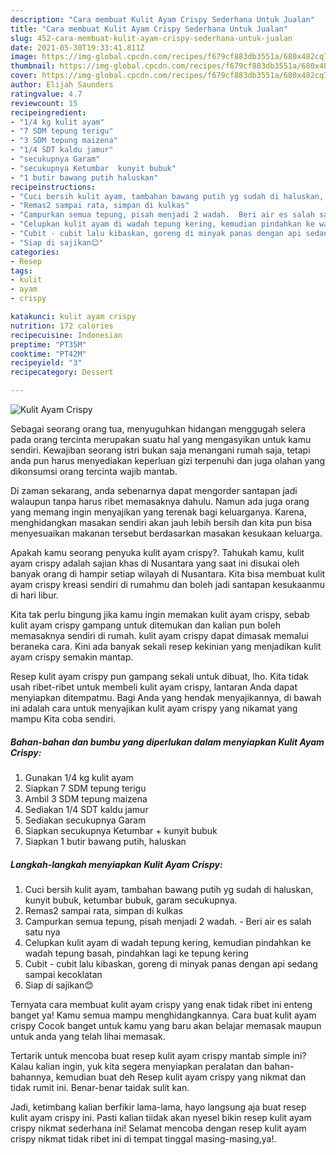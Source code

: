 ```yaml
---
description: "Cara membuat Kulit Ayam Crispy Sederhana Untuk Jualan"
title: "Cara membuat Kulit Ayam Crispy Sederhana Untuk Jualan"
slug: 452-cara-membuat-kulit-ayam-crispy-sederhana-untuk-jualan
date: 2021-05-30T19:33:41.811Z
image: https://img-global.cpcdn.com/recipes/f679cf883db3551a/680x482cq70/kulit-ayam-crispy-foto-resep-utama.jpg
thumbnail: https://img-global.cpcdn.com/recipes/f679cf883db3551a/680x482cq70/kulit-ayam-crispy-foto-resep-utama.jpg
cover: https://img-global.cpcdn.com/recipes/f679cf883db3551a/680x482cq70/kulit-ayam-crispy-foto-resep-utama.jpg
author: Elijah Saunders
ratingvalue: 4.7
reviewcount: 15
recipeingredient:
- "1/4 kg kulit ayam"
- "7 SDM tepung terigu"
- "3 SDM tepung maizena"
- "1/4 SDT kaldu jamur"
- "secukupnya Garam"
- "secukupnya Ketumbar  kunyit bubuk"
- "1 butir bawang putih haluskan"
recipeinstructions:
- "Cuci bersih kulit ayam, tambahan bawang putih yg sudah di haluskan, kunyit bubuk, ketumbar bubuk, garam secukupnya."
- "Remas2 sampai rata, simpan di kulkas"
- "Campurkan semua tepung, pisah menjadi 2 wadah.  Beri air es salah satu nya"
- "Celupkan kulit ayam di wadah tepung kering, kemudian pindahkan ke wadah tepung basah, pindahkan lagi ke tepung kering"
- "Cubit - cubit lalu kibaskan, goreng di minyak panas dengan api sedang sampai kecoklatan"
- "Siap di sajikan😊"
categories:
- Resep
tags:
- kulit
- ayam
- crispy

katakunci: kulit ayam crispy 
nutrition: 172 calories
recipecuisine: Indonesian
preptime: "PT35M"
cooktime: "PT42M"
recipeyield: "3"
recipecategory: Dessert

---
```



![Kulit Ayam Crispy](https://img-global.cpcdn.com/recipes/f679cf883db3551a/680x482cq70/kulit-ayam-crispy-foto-resep-utama.jpg)

Sebagai seorang orang tua, menyuguhkan hidangan menggugah selera pada orang tercinta merupakan suatu hal yang mengasyikan untuk kamu sendiri. Kewajiban seorang istri bukan saja menangani rumah saja, tetapi anda pun harus menyediakan keperluan gizi terpenuhi dan juga olahan yang dikonsumsi orang tercinta wajib mantab.

Di zaman  sekarang, anda sebenarnya dapat mengorder santapan jadi walaupun tanpa harus ribet memasaknya dahulu. Namun ada juga orang yang memang ingin menyajikan yang terenak bagi keluarganya. Karena, menghidangkan masakan sendiri akan jauh lebih bersih dan kita pun bisa menyesuaikan makanan tersebut berdasarkan masakan kesukaan keluarga. 



Apakah kamu seorang penyuka kulit ayam crispy?. Tahukah kamu, kulit ayam crispy adalah sajian khas di Nusantara yang saat ini disukai oleh banyak orang di hampir setiap wilayah di Nusantara. Kita bisa membuat kulit ayam crispy kreasi sendiri di rumahmu dan boleh jadi santapan kesukaanmu di hari libur.

Kita tak perlu bingung jika kamu ingin memakan kulit ayam crispy, sebab kulit ayam crispy gampang untuk ditemukan dan kalian pun boleh memasaknya sendiri di rumah. kulit ayam crispy dapat dimasak memalui beraneka cara. Kini ada banyak sekali resep kekinian yang menjadikan kulit ayam crispy semakin mantap.

Resep kulit ayam crispy pun gampang sekali untuk dibuat, lho. Kita tidak usah ribet-ribet untuk membeli kulit ayam crispy, lantaran Anda dapat menyiapkan ditempatmu. Bagi Anda yang hendak menyajikannya, di bawah ini adalah cara untuk menyajikan kulit ayam crispy yang nikamat yang mampu Kita coba sendiri.

<!--inarticleads1-->

##### Bahan-bahan dan bumbu yang diperlukan dalam menyiapkan Kulit Ayam Crispy:

1. Gunakan 1/4 kg kulit ayam
1. Siapkan 7 SDM tepung terigu
1. Ambil 3 SDM tepung maizena
1. Sediakan 1/4 SDT kaldu jamur
1. Sediakan secukupnya Garam
1. Siapkan secukupnya Ketumbar + kunyit bubuk
1. Siapkan 1 butir bawang putih, haluskan




<!--inarticleads2-->

##### Langkah-langkah menyiapkan Kulit Ayam Crispy:

1. Cuci bersih kulit ayam, tambahan bawang putih yg sudah di haluskan, kunyit bubuk, ketumbar bubuk, garam secukupnya.
1. Remas2 sampai rata, simpan di kulkas
1. Campurkan semua tepung, pisah menjadi 2 wadah.  - Beri air es salah satu nya
1. Celupkan kulit ayam di wadah tepung kering, kemudian pindahkan ke wadah tepung basah, pindahkan lagi ke tepung kering
1. Cubit - cubit lalu kibaskan, goreng di minyak panas dengan api sedang sampai kecoklatan
1. Siap di sajikan😊




Ternyata cara membuat kulit ayam crispy yang enak tidak ribet ini enteng banget ya! Kamu semua mampu menghidangkannya. Cara buat kulit ayam crispy Cocok banget untuk kamu yang baru akan belajar memasak maupun untuk anda yang telah lihai memasak.

Tertarik untuk mencoba buat resep kulit ayam crispy mantab simple ini? Kalau kalian ingin, yuk kita segera menyiapkan peralatan dan bahan-bahannya, kemudian buat deh Resep kulit ayam crispy yang nikmat dan tidak rumit ini. Benar-benar taidak sulit kan. 

Jadi, ketimbang kalian berfikir lama-lama, hayo langsung aja buat resep kulit ayam crispy ini. Pasti kalian tiidak akan nyesel bikin resep kulit ayam crispy nikmat sederhana ini! Selamat mencoba dengan resep kulit ayam crispy nikmat tidak ribet ini di tempat tinggal masing-masing,ya!.

